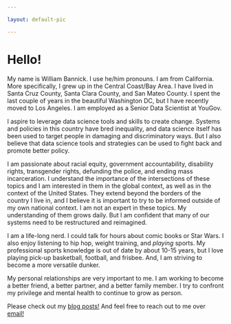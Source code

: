```yaml
---

layout: default-pic

---
```


# Hello!

My name is William Bannick. I use he/him pronouns. I am from California. More specifically, I grew up in the Central Coast/Bay Area. I have lived in Santa Cruz County, Santa Clara County, and San Mateo County. I spent the last couple of years in the beautiful Washington DC, but I have recently moved to Los Angeles. I am employed as a Senior Data Scientist at YouGov.

I aspire to leverage data science tools and skills to create change. Systems and policies in this country have bred inequality, and data science itself has been used to target people in damaging and discriminatory ways. But I also believe that data science tools and strategies can be used to fight back and promote better policy.

I am passionate about racial equity, government accountability, disability rights, transgender rights, defunding the police, and ending mass incarceration. I understand the importance of the intersections of these topics and I am interested in them in the global context, as well as in the context of the United States. They extend beyond the borders of the country I live in, and I believe it is important to try to be informed outside of my own national context. I am not an expert in these topics. My understanding of them grows daily. But I am confident that many of our systems need to be restructured and reimagined.

I am a life-long nerd. I could talk for hours about comic books or Star Wars. I also enjoy listening to hip hop, weight training, and _playing_ sports. My professional sports knowledge is out of date by about 10-15 years, but I love playing pick-up basketball, football, and frisbee. And, I am striving to become a more versatile dunker.

My personal relationships are very important to me. I am working to become a better friend, a better partner, and a better family member. I try to confront my privilege and mental health to continue to grow as person.

Please check out my <a href="/posts/">blog posts!</a> And feel free to reach out to me over <a href="mailto:{{ site.email }}">email!</a>